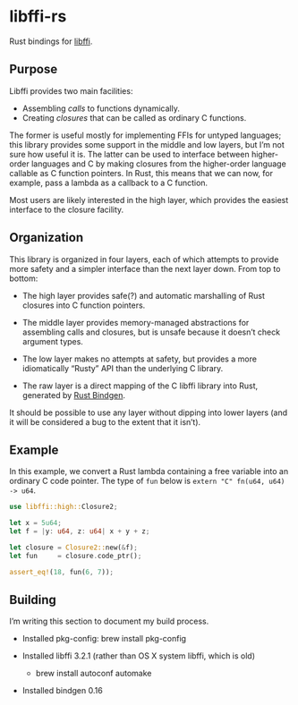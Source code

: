 # libffi-rs

Rust bindings for [libffi](https://sourceware.org/libffi/).

## Purpose

Libffi provides two main facilities:

  - Assembling *calls* to functions dynamically.
  - Creating *closures* that can be called as ordinary C functions.

The former is useful mostly for implementing FFIs for untyped languages;
this library provides some support in the middle and low layers, but I’m
not sure how useful it is. The latter can be used to interface between
higher-order languages and C by making closures from the higher-order
language callable as C function pointers. In Rust, this means that we
can now, for example, pass a lambda as a callback to a C function.

Most users are likely interested in the high layer, which provides the
easiest interface to the closure facility.

## Organization

This library is organized in four layers, each of which attempts to
provide more safety and a simpler interface than the next layer
down. From top to bottom:

  - The high layer provides safe(?) and
    automatic marshalling of Rust closures into C function pointers.

  - The middle layer provides memory-managed
    abstractions for assembling calls and closures, but is unsafe
    because it doesn’t check argument types.

  - The low layer makes no attempts at safety,
    but provides a more idiomatically “Rusty” API than the underlying
    C library.

  - The raw layer is a direct mapping of the
    C libffi library into Rust, generated by [Rust
    Bindgen](https://github.com/crabtw/rust-bindgen).

It should be possible to use any layer without dipping into lower
layers (and it will be considered a bug to the extent that it
isn’t).

## Example

In this example, we convert a Rust lambda containing a free variable
into an ordinary C code pointer. The type of `fun` below is
`extern "C" fn(u64, u64) -> u64`.

```rust
use libffi::high::Closure2;

let x = 5u64;
let f = |y: u64, z: u64| x + y + z;

let closure = Closure2::new(&f);
let fun     = closure.code_ptr();

assert_eq!(18, fun(6, 7));
```

## Building

I’m writing this section to document my build process.

  - Installed pkg-config: brew install pkg-config

  - Installed libffi 3.2.1 (rather than OS X system libffi, which is old)

      - brew install autoconf automake

  - Installed bindgen 0.16
